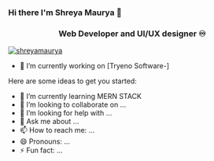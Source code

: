 ### Hi there I'm Shreya Maurya 👋
<h3 align="center"> Web Developer and UI/UX designer ♾️</h3>

<p align="left"> <a href="https:// " target="blank"><img src="https://img.shields.io/twitter/follow/shreyamaurya?logo=twitter&style=for-the-badge" alt="shreyamaurya" /></a> </p>

 - 🔭 I’m currently working on [Tryeno Software-]
<!--(https://github.com/CanisCoder/All-In-One-Application-) -->



Here are some ideas to get you started:

- 🌱 I’m currently learning MERN STACK
- 👯 I’m looking to collaborate on ...
- 🤔 I’m looking for help with ...
- 💬 Ask me about ...
- 📫 How to reach me: ...
- 😄 Pronouns: ...
- ⚡ Fun fact: ...
